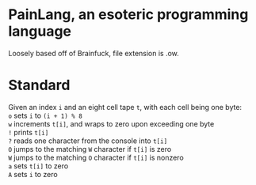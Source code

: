 # PainLang, an esoteric programming language  
Loosely based off of Brainfuck, file extension is .ow.
# Standard  
Given an index `i` and an eight cell tape `t`, with each cell being one byte:  
`o` sets `i` to `(i + 1) % 8`  
`w` increments `t[i]`, and wraps to zero upon exceeding one byte  
`!` prints `t[i]`  
`?` reads one character from the console into `t[i]`  
`O` jumps to the matching `W` character if `t[i]` is zero  
`W` jumps to the matching `O` character if `t[i]` is nonzero  
`a` sets `t[i]` to zero  
`A` sets `i` to zero
